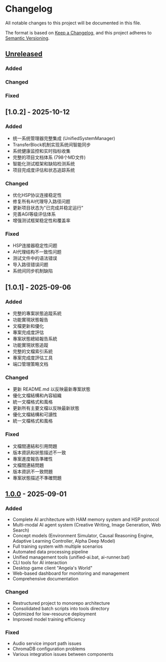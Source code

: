 # Changelog

All notable changes to this project will be documented in this file.

The format is based on [Keep a Changelog](https://keepachangelog.com/en/1.0.0/),
and this project adheres to [Semantic Versioning](https://semver.org/spec/v2.0.0.html).

## [Unreleased]

### Added

### Changed

### Fixed

## [1.0.2] - 2025-10-12

### Added
- 统一系统管理器完整集成 (UnifiedSystemManager)
- TransferBlock机制实现系统间智能同步
- 系统健康监控和实时指标收集
- 完整的项目文档体系 (798个MD文件)
- 智能化测试框架和缺陷检测系统
- 项目完成度评估和状态追踪系统

### Changed
- 优化HSP协议连接稳定性
- 修复所有AI代理导入路径问题
- 更新项目状态为"已完成并稳定运行"
- 完善AGI等级评估体系
- 增强测试框架稳定性和覆盖率

### Fixed
- HSP连接器稳定性问题
- AI代理结构不一致性问题
- 测试文件中的语法错误
- 导入路径错误问题
- 系统间同步机制缺陷

## [1.0.1] - 2025-09-06

### Added
- 完整的專案狀態追蹤系統
- 功能實現狀態報告
- 文檔更新和優化
- 專案完成度評估
- 專案狀態總結報告系統
- 功能實現狀態追蹤
- 完整的文檔索引系統
- 專案完成度評估工具
- 端口管理策略文档

### Changed
- 更新 README.md 以反映最新專案狀態
- 優化文檔結構和內容組織
- 統一文檔格式和風格
- 更新所有主要文檔以反映最新狀態
- 優化文檔結構和可讀性
- 統一文檔格式和風格

### Fixed
- 文檔間連結和引用問題
- 版本資訊和狀態描述不一致
- 專案進度報告準確性
- 文檔間連結問題
- 版本資訊不一致問題
- 專案狀態描述不準確問題

## [1.0.0] - 2025-09-01

### Added
- Complete AI architecture with HAM memory system and HSP protocol
- Multi-modal AI agent system (Creative Writing, Image Generation, Web Search)
- Concept models (Environment Simulator, Causal Reasoning Engine, Adaptive Learning Controller, Alpha Deep Model)
- Full training system with multiple scenarios
- Automated data processing pipeline
- Unified management tools (unified-ai.bat, ai-runner.bat)
- CLI tools for AI interaction
- Desktop game client "Angela's World"
- Web-based dashboard for monitoring and management
- Comprehensive documentation

### Changed
- Restructured project to monorepo architecture
- Consolidated batch scripts into tools directory
- Optimized for low-resource deployment
- Improved model training efficiency

### Fixed
- Audio service import path issues
- ChromaDB configuration problems
- Various integration issues between components

[Unreleased]: https://github.com/your-org/unified-ai-project/compare/v1.0.0...HEAD
[1.0.0]: https://github.com/your-org/unified-ai-project/releases/tag/v1.0.0